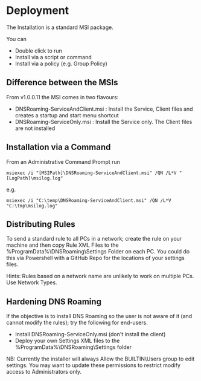 # Deployment

The Installation is a standard MSI package.

You can

- Double click to run
- Install via a script or command 
- Install via a policy (e.g. Group Policy)

## Difference between the MSIs

From v1.0.0.11 the MSI comes in two flavours:

- DNSRoaming-ServiceAndClient.msi : Install the Service, Client files and creates a startup and start menu shortcut
- DNSRoaming-ServiceOnly.msi : Install the Service only. The Client files are not installed


## Installation via a Command

From an Administrative Command Prompt run

```
msiexec /i "[MSIPath]\DNSRoaming-ServiceAndClient.msi" /QN /L*V "[LogPath]\msilog.log"
```

e.g.

```
msiexec /i "C:\temp\DNSRoaming-ServiceAndClient.msi" /QN /L*V "C:\tmp\msilog.log"
```

## Distributing Rules

To send a standard rule to all PCs in a network; create the rule on your machine and then copy Rule XML Files to the  %ProgramData%\DNSRoaming\Settings Folder on each PC.
You could do this via Powershell with a GitHub Repo for the locations of your settings files.

Hints: Rules based on a network name are unlikely to work on multiple PCs. Use Network Types.

## Hardening DNS Roaming

If the objective is to install DNS Roaming so the user is not aware of it (and cannot modify the rules); try the following for end-users.

- Install DNSRoaming-ServiceOnly.msi (don't install the client)
- Deploy your own Settings XML files to the %ProgramData%\DNSRoaming\Settings folder

NB: Currently the installer will always Allow the BUILTIN\Users group to edit settings. You may want to update these permissions to restrict modify access to Administrators only.
